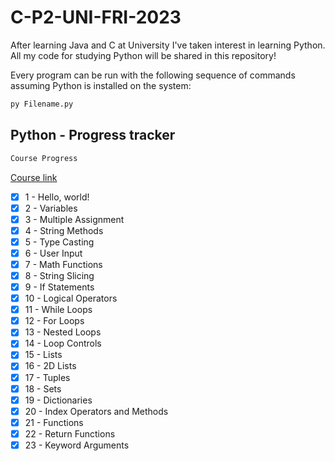 # C-P2-UNI-FRI-2023

After learning Java and C at University I've taken interest in learning Python. All my code for studying Python will be shared in this repository!

Every program can be run with the following sequence of commands assuming Python is installed on the system:
```python
py Filename.py
```
<!-- GETTING STARTED -->
## Python - Progress tracker

```sh
Course Progress
```
[Course link](https://www.youtube.com/watch?v=XKHEtdqhLK8)
- [x] 1 - Hello, world!
- [x] 2 - Variables
- [x] 3 - Multiple Assignment
- [x] 4 - String Methods
- [x] 5 - Type Casting
- [x] 6 - User Input
- [x] 7 - Math Functions
- [x] 8 - String Slicing
- [x] 9 - If Statements
- [x] 10 - Logical Operators
- [x] 11 - While Loops
- [x] 12 - For Loops
- [x] 13 - Nested Loops
- [x] 14 - Loop Controls
- [x] 15 - Lists
- [x] 16 - 2D Lists
- [x] 17 - Tuples
- [x] 18 - Sets
- [x] 19 - Dictionaries
- [x] 20 - Index Operators and Methods
- [x] 21 - Functions
- [x] 22 - Return Functions
- [x] 23 - Keyword Arguments

